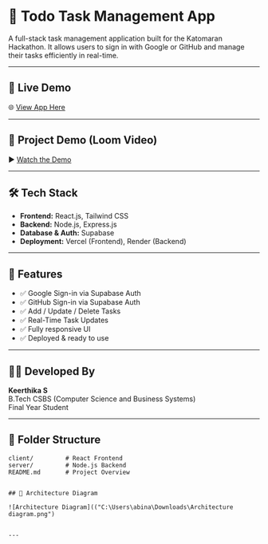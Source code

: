 # 📝 Todo Task Management App

A full-stack task management application built for the Katomaran Hackathon. It allows users to sign in with Google or GitHub and manage their tasks efficiently in real-time.

---

## 🚀 Live Demo

🌐 [View App Here](https://t-o-d-o.lovable.app)

---

## 🎥 Project Demo (Loom Video)

▶️ [Watch the Demo](https://www.loom.com/share/348203a22b924b4ca3ada5fa5d3f11b4?sid=4bb8e67d-8fa7-4d89-a640-1ed58880b949)

---

## 🛠️ Tech Stack

- **Frontend:** React.js, Tailwind CSS
- **Backend:** Node.js, Express.js
- **Database & Auth:** Supabase
- **Deployment:** Vercel (Frontend), Render (Backend)

---

## 🔐 Features

- ✅ Google Sign-in via Supabase Auth
- ✅ GitHub Sign-in via Supabase Auth
- ✅ Add / Update / Delete Tasks
- ✅ Real-Time Task Updates
- ✅ Fully responsive UI
- ✅ Deployed & ready to use

---

## 👩‍💻 Developed By

**Keerthika S**  
B.Tech CSBS (Computer Science and Business Systems)  
Final Year Student

---

## 📁 Folder Structure

```plaintext
client/         # React Frontend
server/         # Node.js Backend
README.md       # Project Overview


## 🧩 Architecture Diagram

![Architecture Diagram](("C:\Users\abina\Downloads\Architecture diagram.png")


---
